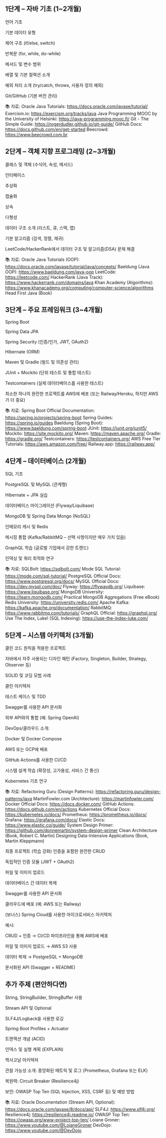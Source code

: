 ## 1단계 – 자바 기초 (1~2개월)
언어 기초

기본 데이터 유형

제어 구조 (if/else, switch)

반복문 (for, while, do-while)

메서드 및 변수 범위

배열 및 기본 컬렉션 소개

예외 처리 소개 (try/catch, throws, 사용자 정의 예외)

Git/GitHub (기본 버전 관리)

📚 자료:
Oracle Java Tutorials: https://docs.oracle.com/javase/tutorial/
Exercism.io: https://exercism.org/tracks/java
Java Programming MOOC by the University of Helsinki: https://java-programming.mooc.fi/
Git - The Simple Guide: https://rogerdudler.github.io/git-guide/
GitHub Docs: https://docs.github.com/en/get-started
Beecrowd: https://www.beecrowd.com.br

## 2단계 – 객체 지향 프로그래밍 (2~3개월)
클래스 및 객체 (수식어, 속성, 메서드)

인터페이스

추상화

캡슐화

상속

다형성

데이터 구조 소개 (리스트, 큐, 스택, 맵)

기본 알고리즘 (검색, 정렬, 재귀)

LeetCode/HackerRank에서 데이터 구조 및 알고리즘(DSA) 문제 해결

📚 자료:
Oracle Java Tutorials (OOP): https://docs.oracle.com/javase/tutorial/java/concepts/
Baeldung (Java OOP): https://www.baeldung.com/java-oop
LeetCode: https://leetcode.com/
HackerRank (Java Track): https://www.hackerrank.com/domains/java
Khan Academy (Algorithms): https://www.khanacademy.org/computing/computer-science/algorithms
Head First Java (Book)

## 3단계 – 주요 프레임워크 (3~4개월)
Spring Boot

Spring Data JPA

Spring Security (인증/인가, JWT, OAuth2)

Hibernate (ORM)

Maven 및 Gradle (빌드 및 의존성 관리)

JUnit + Mockito (단위 테스트 및 통합 테스트)

Testcontainers (실제 데이터베이스를 사용한 테스트)

최소한 하나의 완전한 프로젝트를 AWS에 배포 (또는 Railway/Heroku, 하지만 AWS가 더 중요)

📚 자료:
Spring Boot Official Documentation: https://spring.io/projects/spring-boot
Spring Guides: https://spring.io/guides
Baeldung (Spring Boot): https://www.baeldung.com/spring-boot
JUnit: https://junit.org/junit5/
Mockito: https://site.mockito.org/
Maven: https://maven.apache.org/
Gradle: https://gradle.org/
Testcontainers: https://testcontainers.org/
AWS Free Tier Tutorials: https://aws.amazon.com/free/
Railway.app: https://railway.app/

## 4단계 – 데이터베이스 (2개월)
SQL 기초

PostgreSQL 및 MySQL (관계형)

Hibernate + JPA 실습

데이터베이스 마이그레이션 (Flyway/Liquibase)

MongoDB 및 Spring Data Mongo (NoSQL)

인메모리 캐시 및 Redis

메시징 통합 (Kafka/RabbitMQ – 선택 사항이지만 매우 가치 있음)

GraphQL 학습 (글로벌 기업에서 강한 트렌드)

인덱싱 및 쿼리 최적화 연구

📚 자료:
SQLBolt: https://sqlbolt.com/
Mode SQL Tutorial: https://mode.com/sql-tutorial/
PostgreSQL Official Docs: https://www.postgresql.org/docs/
MySQL Official Docs: https://dev.mysql.com/doc/
Flyway: https://flywaydb.org/
Liquibase: https://www.liquibase.org/
MongoDB University: https://learn.mongodb.com/
Practical MongoDB Aggregations (Free eBook)
Redis University: https://university.redis.com/
Apache Kafka: https://kafka.apache.org/documentation/
RabbitMQ: https://www.rabbitmq.com/tutorials/
GraphQL Official: https://graphql.org/
Use The Index, Luke! (SQL Indexing): https://use-the-index-luke.com/

## 5단계 – 시스템 아키텍처 (3개월)
클린 코드 원칙을 적용한 프로젝트

자바에서 자주 사용되는 디자인 패턴 (Factory, Singleton, Builder, Strategy, Observer 등)

SOLID 및 코딩 모범 사례

클린 아키텍처

테스트 케이스 및 TDD

Swagger를 사용한 API 문서화

외부 API와의 통합 (예: Spring OpenAI)

DevOps/클라우드 소개:

Docker 및 Docker Compose

AWS 또는 GCP에 배포

GitHub Actions를 사용한 CI/CD

시스템 설계 학습 (확장성, 고가용성, 서비스 간 통신)

Kubernetes 기초 연구

📚 자료:
Refactoring Guru (Design Patterns): https://refactoring.guru/design-patterns/java
MartinFowler.com (Architecture): https://martinfowler.com/
Docker Official Docs: https://docs.docker.com/
GitHub Actions: https://docs.github.com/en/actions
Kubernetes Official Docs: https://kubernetes.io/docs/
Prometheus: https://prometheus.io/docs/
Grafana: https://grafana.com/docs/
Elastic Docs: https://www.elastic.co/guide/
System Design Primer: https://github.com/donnemartin/system-design-primer
Clean Architecture (Book, Robert C. Martin)
Designing Data-Intensive Applications (Book, Martin Kleppmann)

최종 프로젝트 (학습 강화)
인증을 포함한 완전한 CRUD

독립적인 인증 모듈 (JWT + OAuth2)

파일 및 이미지 업로드

데이터베이스 간 데이터 복제

Swagger를 사용한 API 문서화

클라우드에 배포 (예: AWS 또는 Railway)

(보너스) Spring Cloud를 사용한 마이크로서비스 아키텍처

예시:

CRUD + 인증 → CI/CD 파이프라인을 통해 AWS에 배포

파일 및 이미지 업로드 → AWS S3 사용

데이터 복제 → PostgreSQL + MongoDB

문서화된 API (Swagger + README)

## 추가 주제 (편안하다면)
String, StringBuilder, StringBuffer 사용

Stream API 및 Optional

SLF4J/Logback을 사용한 로깅

Spring Boot Profiles + Actuator

트랜잭션 개념 (ACID)

인덱스 및 실행 계획 (EXPLAIN)

헥사고날 아키텍처

관찰 가능성 소개: 중앙화된 메트릭 및 로그 (Prometheus, Grafana 또는 ELK)

복원력: Circuit Breaker (Resilience4j)

보안: OWASP Top Ten (SQL Injection, XSS, CSRF 등) 및 예방 방법

📚 자료:
Oracle Documentation (Stream API, Optional): https://docs.oracle.com/javase/8/docs/api/
SLF4J: https://www.slf4j.org/
Resilience4j: https://resilience4j.readme.io/
OWASP Top Ten: https://owasp.org/www-project-top-ten/
Loiane Groner: https://www.youtube.com/@LoianeGroner
DevDojo: https://www.youtube.com/@DevDojo